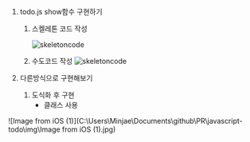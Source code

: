 1. todo.js show함수 구현하기

   1. 스켈레톤 코드 작성

      ![skeletoncode](C:\Users\Minjae\Documents\github\PR\javascript-todo\img\skeletoncode.PNG)

   2. 수도코드 작성 ![skeletoncode](C:\Users\Minjae\Documents\github\PR\javascript-todo\img\skeletoncode.PNG)



2. 다른방식으로 구현해보기
   1. 도식화 후 구현
      - 클래스 사용

![Image from iOS (1)](C:\Users\Minjae\Documents\github\PR\javascript-todo\img\Image from iOS (1).jpg)
